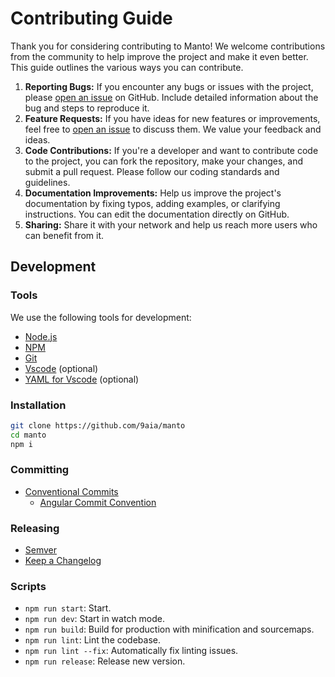 # Contributing Guide

Thank you for considering contributing to Manto! We welcome contributions from the community to help improve the project and make it even better. This guide outlines the various ways you can contribute.

1. **Reporting Bugs:** If you encounter any bugs or issues with the project, please [open an issue](https://github.com/9aia/manto/issues) on GitHub. Include detailed information about the bug and steps to reproduce it.
2. **Feature Requests:** If you have ideas for new features or improvements, feel free to [open an issue](https://github.com/9aia/manto/issues) to discuss them. We value your feedback and ideas.
3. **Code Contributions:** If you're a developer and want to contribute code to the project, you can fork the repository, make your changes, and submit a pull request. Please follow our coding standards and guidelines.
4. **Documentation Improvements:** Help us improve the project's documentation by fixing typos, adding examples, or clarifying instructions. You can edit the documentation directly on GitHub.
5. **Sharing:** Share it with your network and help us reach more users who can benefit from it.

## Development

### Tools

We use the following tools for development:

- [Node.js](https://nodejs.org/en/download)
- [NPM](https://docs.npmjs.com/downloading-and-installing-node-js-and-npm)
- [Git](https://git-scm.com/downloads)
- [Vscode](https://code.visualstudio.com/download) (optional)
- [YAML for Vscode](https://marketplace.visualstudio.com/items?itemName=redhat.vscode-yaml) (optional)

### Installation

```bash
git clone https://github.com/9aia/manto
cd manto
npm i
```

### Committing

- [Conventional Commits](https://www.conventionalcommits.org/en/v1.0.0/)
  - [Angular Commit Convention](https://github.com/angular/angular/blob/main/CONTRIBUTING.md#commit)

### Releasing

- [Semver](https://semver.org/)
- [Keep a Changelog](https://keepachangelog.com/en/1.1.0/)

### Scripts

- `npm run start`: Start.
- `npm run dev`: Start in watch mode.
- `npm run build`: Build for production with minification and sourcemaps.
- `npm run lint`: Lint the codebase.
- `npm run lint --fix`: Automatically fix linting issues.
- `npm run release`: Release new version.
